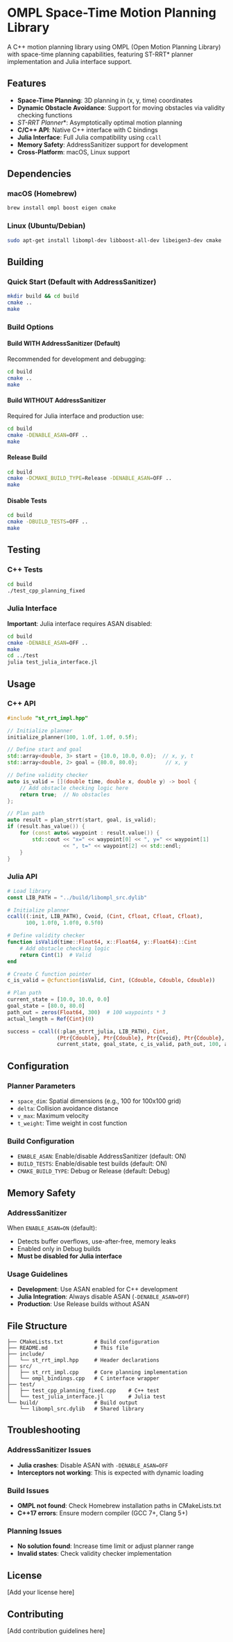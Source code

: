 # OMPL Space-Time Motion Planning Library

A C++ motion planning library using OMPL (Open Motion Planning Library) with space-time planning capabilities, featuring ST-RRT* planner implementation and Julia interface support.

## Features

- **Space-Time Planning**: 3D planning in (x, y, time) coordinates
- **Dynamic Obstacle Avoidance**: Support for moving obstacles via validity checking functions
- **ST-RRT* Planner**: Asymptotically optimal motion planning
- **C/C++ API**: Native C++ interface with C bindings
- **Julia Interface**: Full Julia compatibility using `ccall`
- **Memory Safety**: AddressSanitizer support for development
- **Cross-Platform**: macOS, Linux support

## Dependencies

### macOS (Homebrew)
```bash
brew install ompl boost eigen cmake
```

### Linux (Ubuntu/Debian)
```bash
sudo apt-get install libompl-dev libboost-all-dev libeigen3-dev cmake
```

## Building

### Quick Start (Default with AddressSanitizer)
```bash
mkdir build && cd build
cmake ..
make
```

### Build Options

#### Build WITH AddressSanitizer (Default)
Recommended for development and debugging:
```bash
cd build
cmake ..
make
```

#### Build WITHOUT AddressSanitizer
Required for Julia interface and production use:
```bash
cd build
cmake -DENABLE_ASAN=OFF ..
make
```

#### Release Build
```bash
cd build
cmake -DCMAKE_BUILD_TYPE=Release -DENABLE_ASAN=OFF ..
make
```

#### Disable Tests
```bash
cd build
cmake -DBUILD_TESTS=OFF ..
make
```

## Testing

### C++ Tests
```bash
cd build
./test_cpp_planning_fixed
```

### Julia Interface
**Important**: Julia interface requires ASAN disabled:
```bash
cd build
cmake -DENABLE_ASAN=OFF ..
make
cd ../test
julia test_julia_interface.jl
```

## Usage

### C++ API
```cpp
#include "st_rrt_impl.hpp"

// Initialize planner
initialize_planner(100, 1.0f, 1.0f, 0.5f);

// Define start and goal
std::array<double, 3> start = {10.0, 10.0, 0.0};  // x, y, t
std::array<double, 2> goal = {80.0, 80.0};         // x, y

// Define validity checker
auto is_valid = [](double time, double x, double y) -> bool {
    // Add obstacle checking logic here
    return true;  // No obstacles
};

// Plan path
auto result = plan_strrt(start, goal, is_valid);
if (result.has_value()) {
    for (const auto& waypoint : result.value()) {
        std::cout << "x=" << waypoint[0] << ", y=" << waypoint[1] 
                  << ", t=" << waypoint[2] << std::endl;
    }
}
```

### Julia API
```julia
# Load library
const LIB_PATH = "../build/libompl_src.dylib"

# Initialize planner
ccall((:init, LIB_PATH), Cvoid, (Cint, Cfloat, Cfloat, Cfloat),
      100, 1.0f0, 1.0f0, 0.5f0)

# Define validity checker
function isValid(time::Float64, x::Float64, y::Float64)::Cint
    # Add obstacle checking logic
    return Cint(1)  # Valid
end

# Create C function pointer
c_is_valid = @cfunction(isValid, Cint, (Cdouble, Cdouble, Cdouble))

# Plan path
current_state = [10.0, 10.0, 0.0]
goal_state = [80.0, 80.0]
path_out = zeros(Float64, 300)  # 100 waypoints * 3
actual_length = Ref{Cint}(0)

success = ccall((:plan_strrt_julia, LIB_PATH), Cint,
                (Ptr{Cdouble}, Ptr{Cdouble}, Ptr{Cvoid}, Ptr{Cdouble}, Cint, Ptr{Cint}),
                current_state, goal_state, c_is_valid, path_out, 100, actual_length)
```

## Configuration

### Planner Parameters
- `space_dim`: Spatial dimensions (e.g., 100 for 100x100 grid)
- `delta`: Collision avoidance distance
- `v_max`: Maximum velocity
- `t_weight`: Time weight in cost function

### Build Configuration
- `ENABLE_ASAN`: Enable/disable AddressSanitizer (default: ON)
- `BUILD_TESTS`: Enable/disable test builds (default: ON)
- `CMAKE_BUILD_TYPE`: Debug or Release (default: Debug)

## Memory Safety

### AddressSanitizer
When `ENABLE_ASAN=ON` (default):
- Detects buffer overflows, use-after-free, memory leaks
- Enabled only in Debug builds
- **Must be disabled for Julia interface**

### Usage Guidelines
- **Development**: Use ASAN enabled for C++ development
- **Julia Integration**: Always disable ASAN (`-DENABLE_ASAN=OFF`)
- **Production**: Use Release builds without ASAN

## File Structure
```
├── CMakeLists.txt          # Build configuration
├── README.md               # This file
├── include/
│   └── st_rrt_impl.hpp     # Header declarations
├── src/
│   ├── st_rrt_impl.cpp     # Core planning implementation
│   └── ompl_bindings.cpp   # C interface wrapper
├── test/
│   ├── test_cpp_planning_fixed.cpp    # C++ test
│   └── test_julia_interface.jl        # Julia test
└── build/                  # Build output
    └── libompl_src.dylib   # Shared library
```

## Troubleshooting

### AddressSanitizer Issues
- **Julia crashes**: Disable ASAN with `-DENABLE_ASAN=OFF`
- **Interceptors not working**: This is expected with dynamic loading

### Build Issues
- **OMPL not found**: Check Homebrew installation paths in CMakeLists.txt
- **C++17 errors**: Ensure modern compiler (GCC 7+, Clang 5+)

### Planning Issues
- **No solution found**: Increase time limit or adjust planner range
- **Invalid states**: Check validity checker implementation

## License

[Add your license here]

## Contributing

[Add contribution guidelines here]